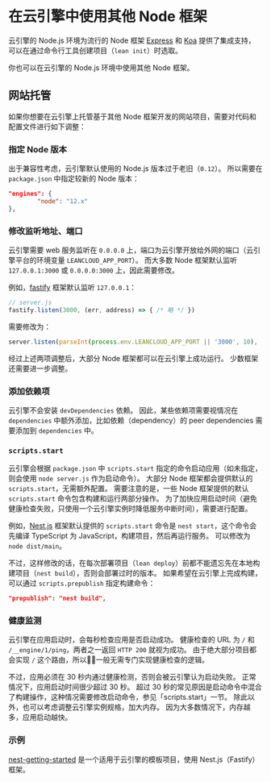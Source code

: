 # 在云引擎中使用其他 Node 框架

云引擎的 Node.js 环境为流行的 Node 框架 [Express] 和 [Koa] 提供了集成支持，
可以在通过命令行工具创建项目（`lean init`）时选取。

[Express]: https://github.com/leancloud/node-js-getting-started
[Koa]: https://github.com/leancloud/koa-getting-started

你也可以在云引擎的 Node.js 环境中使用其他 Node 框架。

## 网站托管

如果你想要在云引擎上托管基于其他 Node 框架开发的网站项目，需要对代码和配置文件进行如下调整：

### 指定 Node 版本

出于兼容性考虑，云引擎默认使用的 Node.js 版本过于老旧（`0.12`）。
所以需要在 `package.json` 中指定较新的 Node 版本：

```json
"engines": {
        "node": "12.x"
},
```

### 修改监听地址、端口

云引擎需要 web 服务监听在 `0.0.0.0` 上，端口为云引擎开放给外网的端口（云引擎平台的环境变量 `LEANCLOUD_APP_PORT`）。
而大多数 Node 框架默认监听 `127.0.0.1:3000` 或 `0.0.0.0:3000` 上，因此需要修改。

例如，[fastify] 框架默认监听 `127.0.0.1`：

[fastify]: https://www.fastify.io/

```js
// server.js
fastify.listen(3000, (err, address) => { /* 略 */ })
```

需要修改为：

```js
server.listen(parseInt(process.env.LEANCLOUD_APP_PORT || '3000', 10), '0.0.0.0', (err, addr) => { /* 略 */ }) 
```

经过上述两项调整后，大部分 Node 框架都可以在云引擎上成功运行。
少数框架还需要进一步调整。

### 添加依赖项

云引擎不会安装 `devDependencies` 依赖。
因此，某些依赖项需要视情况在 `dependencies` 中额外添加，比如依赖（dependency）的 peer dependencies 需要添加到 `dependencies` 中。

### `scripts.start`

云引擎会根据 `package.json` 中 `scripts.start` 指定的命令启动应用（如未指定，则会使用 `node server.js` 作为启动命令）。
大部分 Node 框架都会提供默认的 `scripts.start`，无需额外配置。
需要注意的是，一些 Node 框架提供的默认 `scripts.start` 命令包含构建和运行两部分操作。
为了加快应用启动时间（避免健康检查失败，只使用一个云引擎实例时降低服务中断时间），需要进行配置。

例如，[Nest.js] 框架默认提供的 `scripts.start` 命令是 `nest start`，这个命令会先编译 TypeScript 为 JavaScript，构建项目，然后再运行服务。
可以修改为 `node dist/main`。

[Nest.js]: https://nestjs.com/

不过，这样修改的话，在每次部署项目（`lean deploy`）前都不能遗忘先在本地构建项目（`nest build`），否则会部署过时的版本。
如果希望在云引擎上完成构建，可以通过 `scripts.prepublish` 指定构建命令：

```json
"prepublish": "nest build",
```

### 健康监测

云引擎在应用启动时，会每秒检查应用是否启动成功。
健康检查的 URL 为 `/` 和 `/__engine/1/ping`，两者之一返回 `HTTP 200` 就视为成功。
由于绝大部分项目都会实现 `/` 这个路由，所以一般无需专门实现健康检查的逻辑。

不过，应用必须在 30 秒内通过健康检测，否则会被云引擎认为启动失败。
正常情况下，应用启动时间很少超过 30 秒。
超过 30 秒的常见原因是启动命令中混合了构建操作，这种情况需要修改启动命令，参见「scripts.start」一节。
除此以外，也可以考虑调整云引擎实例规格，加大内存。
因为大多数情况下，内存越多，应用启动越快。

### 示例

[nest-getting-started] 是一个适用于云引擎的模板项目，使用 Nest.js（Fastify）框架。

[nest-getting-started]: https://github.com/weakish/nest-getting-started